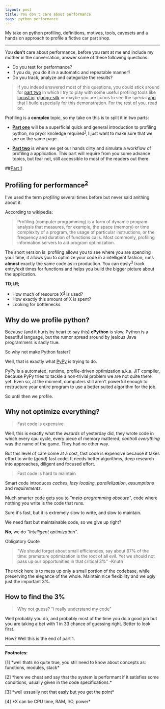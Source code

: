 ```yaml
---
layout: post
title: You don't care about performance
tags: python performance
---
```


My take on python profiling, definitions, motives, tools, cavesets and a hands
on approach to profile a fictive car part shop.

---

You **don't** care about performance, before you rant at me and include my mother
in the conversation, answer some of these following questions:

- Do you test for performance?
- If you do, you do it in a automatic and repeatable manner?
- Do you track, analyze and categorize the results?

>If you indeed answered most of this questions, you could stick around for [part
>two](#part2) in which I try to play with some useful profiling tools like
>[locust.io](http://locust.io/), [django-silk](https://github.com/mtford90/silk/)
>or maybe you are curios to see the special
>[app](https://github.com/BontaVlad/django-sample-app#django-sample-app) that I build
>especially for this demonstration.  For the rest of you, read on.

Profiling is a **complex** topic, so my take on this is to split it in two
parts:

- [**Part one**](#part1) will be a superficial quick and general introduction to
profiling python, no pryor knoledge required<sup>[1](#f1)</sup>, I just want to make sure that we are on
the same page.

- [**Part two**](#part2) is where we get our hands dirty and simulate a workflow of profiling a
application. This part will require from you some advance topics, but fear not,
still accessible to most of the readers out there.

##<a id="part1" href="#part1">Part 1</a>

Profiling for performance<sup>[2](#f2)</sup>
--------------------------------------------

I've used the term *profiling* several times before but never said anithing
about it.

According to wikipedia:

> Profiling (computer programming) is a form of dynamic program analysis
> that measures, for example, the space (memory) or time complexity of a
> program, the usage of particular instructions, or the frequency and
> duration of functions calls. Most commonly, profiling information
> servers to aid program optimization.

The short version is: profiling allows you to see where you are
spending your time, it allows you to optimize your code in a intelligent
fashion, runs **almost** exactly the same code as in production. You can
easly<sup>[3](#f3)</sup> track entry/exit times for functions and helps you
build the bigger picture about the application.

**TD;LR;**

- How much of resource X<sup>[4](#f4)</sup> is used?
- How exactly this amount of X is spent?
- Looking for bottlenecks

Why do we profile python?
------------------------

Because (and it hurts by heart to say this) **cPython** is slow. Python is a
beautiful language, but the rumor spread around by jealous Java
programmers is sadly true.

So why not make Python faster?

Well, that is exactly what [PyPy](http://pypy.org/) is trying to do.

PyPy is a automated, runtime, profile-driven optimization a.k.a. JIT compiler,
because PyPy tries to tackle a non-trivial problem we are not quite there yet.
Even so, at the moment, computers still aren't powerful enough to restructure your
entire program to use a better suited algorithm for the job.

So until then we profile.

Why not optimize everything?
--------------------------

>Fast code is expensive

Well, this is exactly what the *wizards* of yesterday did, they wrote code in which
every cpu cycle, every piece of memory mattered, *controll everything* was
the name of the game. They had no other way.

But this level of care come at a cost, fast code is expensive because it takes effort
to write (*good*) fast code. It needs better algorithms, deep research into
approaches, diligent and focused effort.

>Fast code is hard to maintain

Smart code introduces *caches*, *lazy loading*, *parallelization*, *assumptions* and
*requirements*.

Much smarter code gets you to *"meta-programming obscure"*, code where nothing
you write is the code that runs.

Sure it's fast, but it is extremely slow to write, and slow to maintain.

We need fast but maintainable code, so we give up right?

**No**, we do *"Intelligent optimization"*.

Obligatory Quote

>"We should forget about small efficiencies, say about 97% of the time:
>premature optimization is the root of all evil.
>Yet we should not pass up our opportunities in that critical 3%" -Knuth

The trick here is to mess up only a small portion of the codebase,
while preserving the elegance of the whole.
Maintain nice flexibility and we ugly just the important 3%.

How to find the 3%
------------------

>Why not guess? "I really understand my code"

Well probably you do, and probably most of the time you do a good job
but you are taking a bet with 1 in 33 chance of guessing right. Better to look
first.

How? Well this is the end of part 1.


--------

**Footnotes:**

<p id="f1">[1] *well thats no quite true, you still need to know about concepts as: functions, modules, stack*</p>
<p id="f2">[2] *here we cheat and say that the system is performant if it
satisfies some conditions, usually given in the
code specifications.*</p>
<p id="f3">[3] *well ussually not that easly but you get the point*</p>
<p id="f4">[4] *X can be CPU time, RAM, I/O, power*</p>

